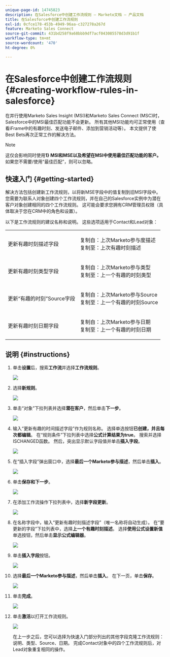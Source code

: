 ```yaml
---
unique-page-id: 14745823
description: 在Salesforce中创建工作流规则 — Marketo文档 — 产品文档
title: 在Salesforce中创建工作流规则
exl-id: 0cfce178-453b-4949-96aa-c327278a267d
feature: Marketo Sales Connect
source-git-commit: 431bd258f9a68bbb9df7acf043085578d3d91b1f
workflow-type: tm+mt
source-wordcount: '470'
ht-degree: 0%

---
```


# 在Salesforce中创建工作流规则 {#creating-workflow-rules-in-salesforce}

在并行使用Marketo Sales Insight (MSI)和Marketo Sales Connect (MSC)时，Salesforce中的MSI最佳匹配功能不会更新。 所有其他MSI功能均可正常使用（查看iFrame中的有趣时刻、发送电子邮件、添加到营销活动等）。 本文提供了使Best Bets再次正常工作的解决方法。

>[!NOTE]
>
>这仅会影响同时使用&#x200B;**1} MSI和MSE以及希望在MSI中使用最佳匹配功能的客户。**&#x200B;如果您不需要/使用“最佳匹配”，则可以忽略。

## 快速入门 {#getting-started}

解决方法包括创建新工作流规则，以将新MSE字段中的值复制到旧MSI字段中。 您需要为联系人对象创建四个工作流规则，并在自己的Salesforce实例中为潜在客户对象创建相同的四个工作流规则。 这可能会要求您拥有CRM管理员权限（具体取决于您在CRM中的角色和设置）。

以下是工作流规则的建议名称和说明。 这些选项适用于Contact和Lead对象：

<table> 
 <colgroup> 
  <col> 
  <col> 
 </colgroup> 
 <tbody> 
  <tr> 
   <td>更新有趣时刻描述字段</td> 
   <td><p>复制自：上次Marketo参与度描述<br>复制至：上次有趣时刻描述</p></td> 
  </tr> 
  <tr> 
   <td>更新有趣时刻类型字段</td> 
   <td><p>复制自：上次Marketo参与类型<br>复制至：上一个有趣的时刻类型</p></td> 
  </tr> 
  <tr> 
   <td>更新“有趣的时刻”Source字段</td> 
   <td><p>复制自：上次Marketo参与Source<br>复制至：上一个有趣的时刻Source</p></td> 
  </tr> 
  <tr> 
   <td>更新有趣时刻日期字段</td> 
   <td><p>复制自：上次Marketo参与日期<br>复制至：上一个有趣的时刻日期</p></td> 
  </tr> 
 </tbody> 
</table>

## 说明 {#instructions}

1. 单击&#x200B;**设置**&#x200B;后，搜索&#x200B;**工作流**&#x200B;并选择&#x200B;**工作流规则**。

   ![](assets/one-1.png)

1. 选择&#x200B;**新规则**。

   ![](assets/two-1.png)

1. 单击“对象”下拉列表并选择&#x200B;**潜在客户**，然后单击&#x200B;**下一步**。

   ![](assets/three-1.png)

1. 输入“更新有趣的时间描述字段”作为规则名称。 选择单选按钮&#x200B;**已创建，并且每次都编辑**。 在“规则条件”下拉列表中选择&#x200B;**公式计算结果为true**。 搜索并选择ISCHANGED函数。 然后，突出显示默认字段值并单击&#x200B;**插入字段**。

   ![](assets/four-1.png)

1. 在“插入字段”弹出窗口中，选择&#x200B;**最后一个Marketo参与描述**，然后单击&#x200B;**插入**。

   ![](assets/five-1.png)

1. 单击&#x200B;**保存和下一步**。

   ![](assets/6.png)

1. 在添加工作流操作下拉列表中，选择&#x200B;**新字段更新**。

   ![](assets/seven.png)

1. 在名称字段中，输入“更新有趣时刻描述字段”（唯一名称将自动生成）。 在“要更新的字段”下拉列表中，选择&#x200B;**上一个有趣时刻描述**。 选择&#x200B;**使用公式设置新值**&#x200B;单选按钮，然后单击&#x200B;**显示公式编辑器**。

   ![](assets/eight.png)

1. 单击&#x200B;**插入字段**&#x200B;按钮。

   ![](assets/9a.png)

1. 选择&#x200B;**最后一个Marketo参与描述**，然后单击&#x200B;**插入**。 在下一页，单击&#x200B;**保存**。

   ![](assets/nine.png)

1. 单击&#x200B;**完成**。

   ![](assets/twelve.png)

1. 单击&#x200B;**激活**&#x200B;以打开工作流规则。

   ![](assets/thirteen.png)

   在上一步之后，您可以选择为快速入门部分列出的其他字段克隆工作流规则：说明、类型、Source、日期。 完成Contact对象中的四个工作流规则后，对Lead对象重复相同的操作。
